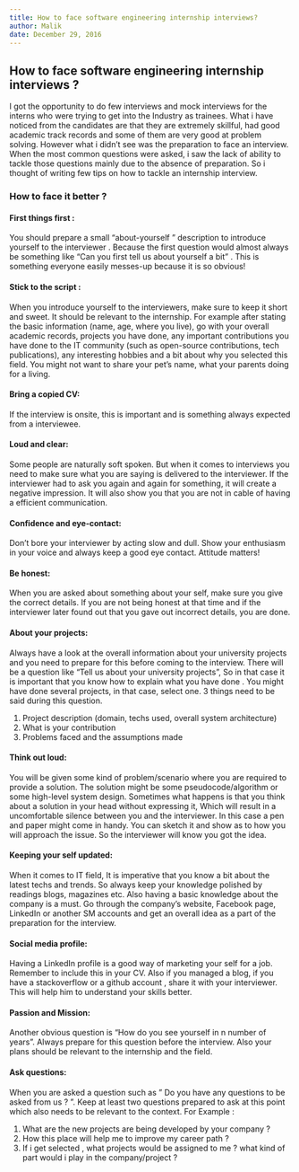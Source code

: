```yaml
---
title: How to face software engineering internship interviews?
author: Malik
date: December 29, 2016
---
```




## How to face software engineering internship interviews ?

I got the opportunity to do few interviews and mock interviews for the interns who were trying to get into the Industry as trainees. What i have noticed from the candidates are that they are extremely skillful, had good academic track records and some of them are very good at problem solving. However what i didn’t see was the preparation to face an interview. When the most common questions were asked, i saw the lack of ability to tackle those questions mainly due to the absence of preparation. So i thought of writing few tips on how to tackle an internship interview.

### How to face it better ?

#### First things first :
You should prepare a small “about-yourself ” description to introduce yourself to the interviewer . Because the first question would almost always be something like “Can you first tell us about yourself a bit” . This is something everyone easily messes-up  because it is so obvious!

#### Stick to the script :
When you introduce yourself to the interviewers, make sure to keep it short and sweet. It should be relevant to the internship. For example after stating the basic information (name, age, where you live), go with your overall academic records, projects you have done, any important contributions you have done to the IT community (such as open-source contributions, tech publications), any interesting hobbies and a bit about why you selected this field. You might not want to share your pet’s name, what your parents doing for a living.

#### Bring a copied CV:
If the interview is onsite, this is important and is something always expected from a interviewee.

#### Loud and clear:
Some people are naturally soft spoken. But when it comes to interviews you need to make sure what you are saying is delivered to the interviewer. If the interviewer had to ask you again and again for something, it will create a negative impression. It will also show you that you are not in cable of having a efficient communication.

#### Confidence and eye-contact:
Don’t bore your interviewer by acting slow and dull. Show your enthusiasm in your voice and always keep a good eye contact. Attitude matters!

#### Be honest:
When you are asked about something about your self, make  sure you give the correct details. If you are not being honest at that time and if the interviewer later found out that you gave out incorrect details, you are done.

#### About your projects:
Always have a look at the overall information about your university projects and you need to prepare for this before coming to the interview. There will be a question like “Tell us about your university projects”, So in that case it is important that you know how to explain what you have done . You might have done several projects, in that case, select one. 3 things need to be said during this question.

1. Project description (domain, techs used, overall system architecture)
2. What is your contribution
3. Problems faced and the assumptions made

#### Think out loud:
You will be given some kind of problem/scenario where you are required to provide a solution. The solution might be some pseudocode/algorithm or some high-level system design. Sometimes what happens is that you think about a solution in your head without expressing it, Which will result in a uncomfortable silence between you and the interviewer. In this case a pen and paper might come in handy. You can sketch it and show as to how you will approach the issue. So the interviewer will know you got the idea.

#### Keeping your self updated:
When it comes to IT field, It is imperative that you know a bit about the latest techs and trends. So always keep your knowledge polished by readings blogs, magazines etc. Also having a basic knowledge about the company is a must. Go through the company’s website, Facebook page, LinkedIn or another SM accounts and get an overall idea as a part of the preparation for the interview.

#### Social media profile:
Having a LinkedIn profile is a good way of marketing your self for a job. Remember to include this in your CV. Also if you managed a blog, if you have a stackoverflow or a github account , share it with your interviewer. This will help him to understand your skills better.

#### Passion and Mission:
Another obvious question is “How do you see yourself in n number of years”. Always prepare for this question before the interview. Also your plans should be relevant to the internship and the field.

#### Ask questions:
When you are asked a question such as ” Do you have any questions to be asked from us ? ”. Keep at least two questions prepared to ask at this point which also needs to be relevant to the context.
For Example :

1. What are the new projects are being developed by your company ?
2. How this place will help me to improve my career path ?
3. If i get selected , what projects would be assigned to me ? what kind of part would i play in the company/project ?

